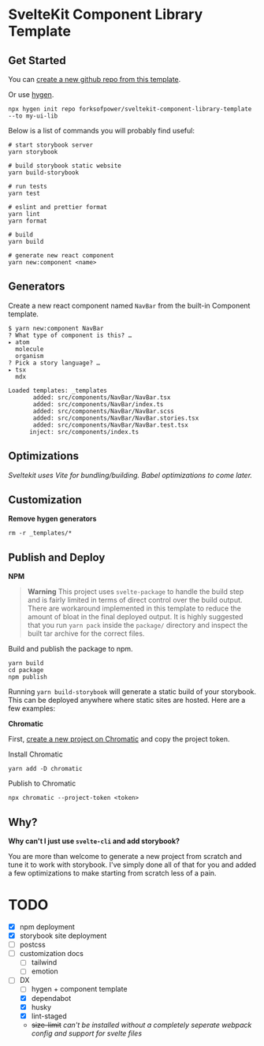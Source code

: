 # SvelteKit Component Library Template

## Get Started

You can [create a new github repo from this template](https://docs.github.com/en/repositories/creating-and-managing-repositories/creating-a-repository-from-a-template).

Or use [hygen](https://www.hygen.io/).

```shell
npx hygen init repo forksofpower/sveltekit-component-library-template --to my-ui-lib
```

Below is a list of commands you will probably find useful:

```shell
# start storybook server
yarn storybook

# build storybook static website
yarn build-storybook

# run tests
yarn test

# eslint and prettier format
yarn lint
yarn format

# build
yarn build

# generate new react component
yarn new:component <name>
```

## Generators

Create a new react component named `NavBar` from the built-in Component template.

```
$ yarn new:component NavBar
? What type of component is this? …
▸ atom
  molecule
  organism
? Pick a story language? …
▸ tsx
  mdx

Loaded templates: _templates
       added: src/components/NavBar/NavBar.tsx
       added: src/components/NavBar/index.ts
       added: src/components/NavBar/NavBar.scss
       added: src/components/NavBar/NavBar.stories.tsx
       added: src/components/NavBar/NavBar.test.tsx
      inject: src/components/index.ts
```

## Optimizations

_Sveltekit uses Vite for bundling/building. Babel optimizations to come later._

## Customization

**Remove hygen generators**

```
rm -r _templates/*
```

## Publish and Deploy

**NPM**

> **Warning**
> This project uses `svelte-package` to handle the build step and is fairly limited in terms of direct control over the build output. There are workaround implemented in this template to reduce the amount of bloat in the final deployed output. It is highly suggested that you run `yarn pack` inside the `package/` directory and inspect the built tar archive for the correct files.

Build and publish the package to npm.

```shell
yarn build
cd package
npm publish
```

Running `yarn build-storybook` will generate a static build of your storybook. This can be deployed anywhere where static sites are hosted. Here are a few examples:

**Chromatic**

First, [create a new project on Chromatic](https://www.chromatic.com/start) and copy the project token.

Install Chromatic

```
yarn add -D chromatic
```

Publish to Chromatic

```
npx chromatic --project-token <token>
```

## Why?

**Why can't I just use `svelte-cli` and add storybook?**

You are more than welcome to generate a new project from scratch and tune it to work with storybook. I've simply done all of that for you and added a few optimizations to make starting from scratch less of a pain.

# TODO

- [x] npm deployment
- [x] storybook site deployment
- [ ] postcss
- [ ] customization docs
  - [ ] tailwind
  - [ ] emotion
- [ ] DX
  - [ ] hygen + component template
  - [x] dependabot
  - [x] husky
  - [x] lint-staged
  - ~~size-limit~~ _can't be installed without a completely seperate webpack config and support for svelte files_
